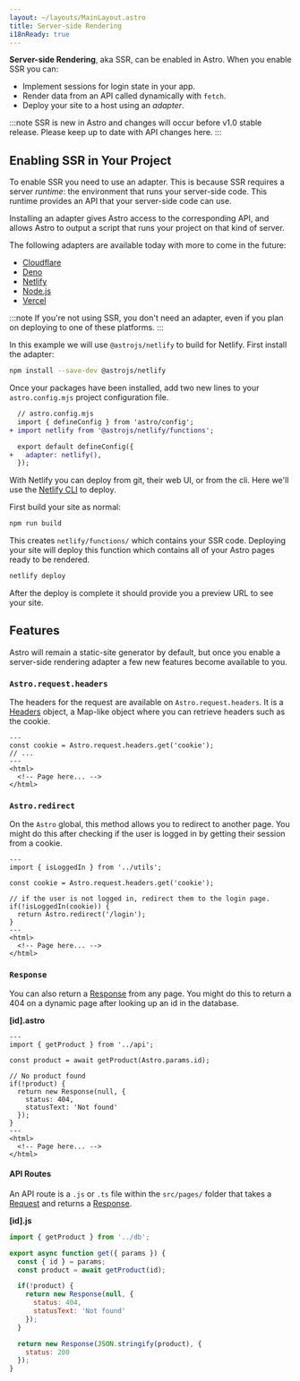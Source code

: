```yaml
---
layout: ~/layouts/MainLayout.astro
title: Server-side Rendering
i18nReady: true
---
```


**Server-side Rendering**, aka SSR, can be enabled in Astro. When you enable SSR you can:

- Implement sessions for login state in your app.
- Render data from an API called dynamically with `fetch`.
- Deploy your site to a host using an *adapter*.

:::note
SSR is new in Astro and changes will occur before v1.0 stable release. Please keep up to date with API changes here.
:::

## Enabling SSR in Your Project

To enable SSR you need to use an adapter. This is because SSR requires a server _runtime_: the environment that runs your server-side code. This runtime provides an API that your server-side code can use.

Installing an adapter gives Astro access to the corresponding API, and allows Astro to output a script that runs your project on that kind of server.

The following adapters are available today with more to come in the future:

- [Cloudflare](https://github.com/withastro/astro/tree/main/packages/integrations/cloudflare)
- [Deno](https://github.com/withastro/astro/tree/main/packages/integrations/deno)
- [Netlify](https://github.com/withastro/astro/tree/main/packages/integrations/netlify)
- [Node.js](https://github.com/withastro/astro/tree/main/packages/integrations/node)
- [Vercel](https://github.com/withastro/astro/tree/main/packages/integrations/vercel)

:::note
If you're not using SSR, you don't need an adapter, even if you plan on deploying to one of these platforms.
:::

In this example we will use `@astrojs/netlify` to build for Netlify. First install the adapter:

```bash
npm install --save-dev @astrojs/netlify
```

Once your packages have been installed, add two new lines to your `astro.config.mjs` project configuration file.

```diff
  // astro.config.mjs
  import { defineConfig } from 'astro/config';
+ import netlify from '@astrojs/netlify/functions';

  export default defineConfig({
+   adapter: netlify(),
  });
```

With Netlify you can deploy from git, their web UI, or from the cli. Here we'll use the [Netlify CLI](https://docs.netlify.com/cli/get-started/) to deploy.

First build your site as normal:

```bash
npm run build
```

This creates `netlify/functions/` which contains your SSR code. Deploying your site will deploy this function which contains all of your Astro pages ready to be rendered.

```bash
netlify deploy
```

After the deploy is complete it should provide you a preview URL to see your site.

## Features

Astro will remain a static-site generator by default, but once you enable a server-side rendering adapter a few new features become available to you.

### `Astro.request.headers`

The headers for the request are available on `Astro.request.headers`. It is a [Headers](https://developer.mozilla.org/en-US/docs/Web/API/Headers) object, a Map-like object where you can retrieve headers such as the cookie.

```astro
---
const cookie = Astro.request.headers.get('cookie');
// ...
---
<html>
  <!-- Page here... -->
</html>
```

### `Astro.redirect`

On the `Astro` global, this method allows you to redirect to another page. You might do this after checking if the user is logged in by getting their session from a cookie.

```astro
---
import { isLoggedIn } from '../utils';

const cookie = Astro.request.headers.get('cookie');

// if the user is not logged in, redirect them to the login page.
if(!isLoggedIn(cookie)) {
  return Astro.redirect('/login');
}
---
<html>
  <!-- Page here... -->
</html>
```

### `Response`

You can also return a [Response](https://developer.mozilla.org/en-US/docs/Web/API/Response) from any page. You might do this to return a 404 on a dynamic page after looking up an id in the database.

__[id].astro__

```astro
---
import { getProduct } from '../api';

const product = await getProduct(Astro.params.id);

// No product found
if(!product) {
  return new Response(null, {
    status: 404,
    statusText: 'Not found'
  });
}
---
<html>
  <!-- Page here... -->
</html>
```

#### API Routes

An API route is a `.js` or `.ts` file within the `src/pages/` folder that takes a [Request](https://developer.mozilla.org/en-US/docs/Web/API/Request) and returns a [Response](https://developer.mozilla.org/en-US/docs/Web/API/Response).

__[id].js__
```js
import { getProduct } from '../db';

export async function get({ params }) {
  const { id } = params;
  const product = await getProduct(id);

  if(!product) {
    return new Response(null, {
      status: 404,
      statusText: 'Not found'
    });
  }

  return new Response(JSON.stringify(product), {
    status: 200
  });
}
```
